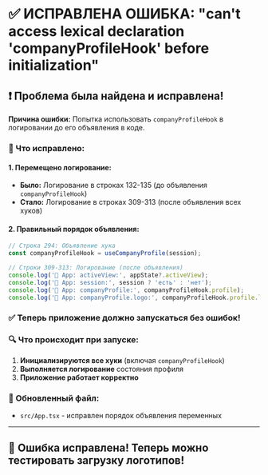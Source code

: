 # ✅ ИСПРАВЛЕНА ОШИБКА: "can't access lexical declaration 'companyProfileHook' before initialization"

## ❗ Проблема была найдена и исправлена!

**Причина ошибки:** Попытка использовать `companyProfileHook` в логировании до его объявления в коде.

### 🔧 Что исправлено:

#### **1. Перемещено логирование:**
- **Было:** Логирование в строках 132-135 (до объявления `companyProfileHook`)
- **Стало:** Логирование в строках 309-313 (после объявления всех хуков)

#### **2. Правильный порядок объявления:**
```typescript
// Строка 294: Объявление хука
const companyProfileHook = useCompanyProfile(session);

// Строки 309-313: Логирование (после объявления)
console.log('🚀 App: activeView:', appState?.activeView);
console.log('🚀 App: session:', session ? 'есть' : 'нет');
console.log('🚀 App: companyProfile:', companyProfileHook.profile);
console.log('🚀 App: companyProfile.logo:', companyProfileHook.profile.logo);
```

### ✅ Теперь приложение должно запускаться без ошибок!

### 🔍 Что происходит при запуске:
1. **Инициализируются все хуки** (включая `companyProfileHook`)
2. **Выполняется логирование** состояния профиля
3. **Приложение работает корректно**

### 📁 Обновленный файл:
- `src/App.tsx` - исправлен порядок объявления переменных

---

## 🎯 Ошибка исправлена! Теперь можно тестировать загрузку логотипов!
